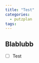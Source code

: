 ```yaml
---
title: "Test"
categories:
  - putzplan
tags:
---
```


## Blablubb

 - [ ] Test

<!--stackedit_data:
eyJoaXN0b3J5IjpbLTM0ODQxNzc4MywxODExNzQxMzgzXX0=
-->